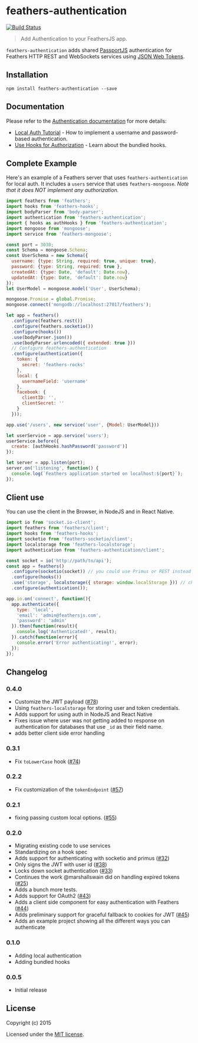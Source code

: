 # feathers-authentication

[![Build Status](https://travis-ci.org/feathersjs/feathers-authentication.png?branch=master)](https://travis-ci.org/feathersjs/feathers-authentication)

> Add Authentication to your FeathersJS app.

`feathers-authentication` adds shared [PassportJS](http://passportjs.org/) authentication for Feathers HTTP REST and WebSockets services using [JSON Web Tokens](http://jwt.io/).


## Installation

```
npm install feathers-authentication --save
```

## Documentation

Please refer to the [Authentication documentation](http://docs.feathersjs.com/authentication/readme.html) for more details:

- [Local Auth Tutorial](http://docs.feathersjs.com/authentication/local.html) - How to implement a username and password-based authentication.
- [Use Hooks for Authorization](http://docs.feathersjs.com/authorization/readme.html) - Learn about the bundled hooks.


## Complete Example

Here's an example of a Feathers server that uses `feathers-authentication` for local auth.  It includes a `users` service that uses `feathers-mongoose`.  *Note that it does NOT implement any authorization.*

```js
import feathers from 'feathers';
import hooks from 'feathers-hooks';
import bodyParser from 'body-parser';
import authentication from 'feathers-authentication';
import { hooks as authHooks } from 'feathers-authentication';
import mongoose from 'mongoose';
import service from 'feathers-mongoose';

const port = 3030;
const Schema = mongoose.Schema;
const UserSchema = new Schema({
  username: {type: String, required: true, unique: true},
  password: {type: String, required: true },
  createdAt: {type: Date, 'default': Date.now},
  updatedAt: {type: Date, 'default': Date.now}
});
let UserModel = mongoose.model('User', UserSchema);

mongoose.Promise = global.Promise;
mongoose.connect('mongodb://localhost:27017/feathers');

let app = feathers()
  .configure(feathers.rest())
  .configure(feathers.socketio())
  .configure(hooks())
  .use(bodyParser.json())
  .use(bodyParser.urlencoded({ extended: true }))
  // Configure feathers-authentication
  .configure(authentication({
    token: {
      secret: 'feathers-rocks'
    },
    local: {
      usernameField: 'username'
    },
    facebook: {
      clientID: '',
      clientSecret: ''
    }
  }));

app.use('/users', new service('user', {Model: UserModel}))

let userService = app.service('users');
userService.before({
  create: [authHooks.hashPassword('password')]
});

let server = app.listen(port);
server.on('listening', function() {
  console.log(`Feathers application started on localhost:${port}`);
});
```

## Client use

You can use the client in the Browser, in NodeJS and in React Native.

```js
import io from 'socket.io-client';
import feathers from 'feathers/client';
import hooks from 'feathers-hooks';
import socketio from 'feathers-socketio/client';
import localstorage from 'feathers-localstorage';
import authentication from 'feathers-authentication/client';

const socket = io('http://path/to/api');
const app = feathers()
  .configure(socketio(socket)) // you could use Primus or REST instead
  .configure(hooks())
  .use('storage', localstorage({ storage: window.localStorage })) // choose the right storage engine for your platform
  .configure(authentication());

app.io.on('connect', function(){
  app.authenticate({
    type: 'local',
    'email': 'admin@feathersjs.com',
    'password': 'admin'
  }).then(function(result){
    console.log('Authenticated!', result);
  }).catch(function(error){
    console.error('Error authenticating!', error);
  });
});
```

## Changelog

### 0.4.0

- Customize the JWT payload ([#78](https://github.com/feathersjs/feathers-authentication/issues/78))
- Using `feathers-localstorage` for storing user and token credentials.
- Adds support for using auth in NodeJS and React Native
- Fixes issue where user was not getting added to response on authentication for databases that use `_id` as their field name.
- adds better client side error handling

### 0.3.1

- Fix `toLowerCase` hook ([#74](https://github.com/feathersjs/feathers-authentication/issues/74))

### 0.2.2

- Fix customization of the `tokenEndpoint` ([#57](https://github.com/feathersjs/feathers-authentication/issues/57))

### 0.2.1

- fixing passing custom local options. ([#55](https://github.com/feathersjs/feathers-authentication/issues/55))


### 0.2.0

- Migrating existing code to use services
- Standardizing on a hook spec
- Adds support for authenticating with socketio and primus ([#32](https://github.com/feathersjs/feathers-authentication/issues/32))
- Only signs the JWT with user id ([#38](https://github.com/feathersjs/feathers-authentication/issues/38))
- Locks down socket authentication ([#33](https://github.com/feathersjs/feathers-authentication/issues/33))
- Continues the work @marshallswain did on handling expired tokens ([#25](https://github.com/feathersjs/feathers-authentication/issues/25))
- Adds a bunch more tests.
- Adds support for OAuth2 ([#43](https://github.com/feathersjs/feathers-authentication/issues/43))
- Adds a client side component for easy authentication with Feathers ([#44](https://github.com/feathersjs/feathers-authentication/issues/44))
- Adds preliminary support for graceful fallback to cookies for JWT ([#45](https://github.com/feathersjs/feathers-authentication/issues/45))
- Adds an example project showing all the different ways you can authenticate

### 0.1.0

- Adding local authentication
- Adding bundled hooks

### 0.0.5

- Initial release

## License

Copyright (c) 2015

Licensed under the [MIT license](LICENSE).
